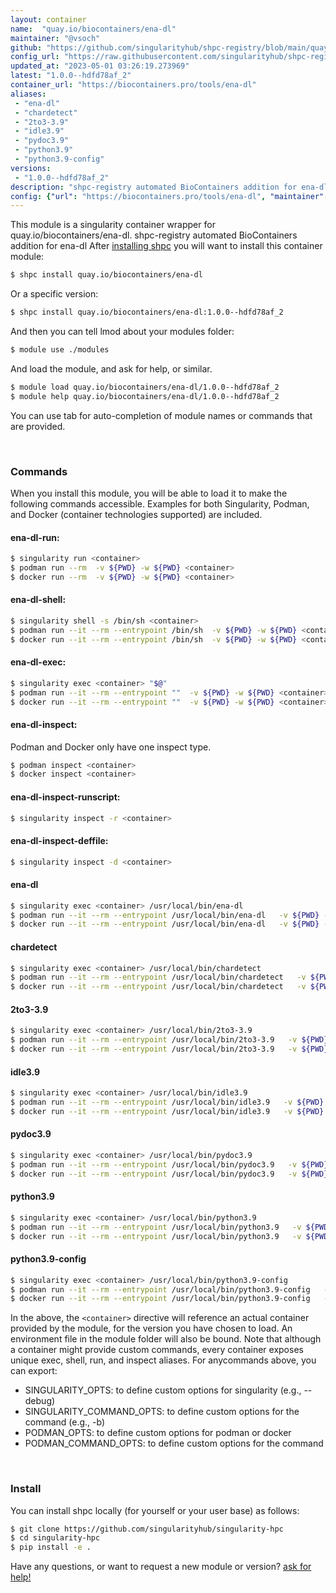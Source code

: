 ```yaml
---
layout: container
name:  "quay.io/biocontainers/ena-dl"
maintainer: "@vsoch"
github: "https://github.com/singularityhub/shpc-registry/blob/main/quay.io/biocontainers/ena-dl/container.yaml"
config_url: "https://raw.githubusercontent.com/singularityhub/shpc-registry/main/quay.io/biocontainers/ena-dl/container.yaml"
updated_at: "2023-05-01 03:26:19.273969"
latest: "1.0.0--hdfd78af_2"
container_url: "https://biocontainers.pro/tools/ena-dl"
aliases:
 - "ena-dl"
 - "chardetect"
 - "2to3-3.9"
 - "idle3.9"
 - "pydoc3.9"
 - "python3.9"
 - "python3.9-config"
versions:
 - "1.0.0--hdfd78af_2"
description: "shpc-registry automated BioContainers addition for ena-dl"
config: {"url": "https://biocontainers.pro/tools/ena-dl", "maintainer": "@vsoch", "description": "shpc-registry automated BioContainers addition for ena-dl", "latest": {"1.0.0--hdfd78af_2": "sha256:84a2cce9fb3de4942070f3851dda9504aa028baeab6665c291c19e021197347e"}, "tags": {"1.0.0--hdfd78af_2": "sha256:84a2cce9fb3de4942070f3851dda9504aa028baeab6665c291c19e021197347e"}, "docker": "quay.io/biocontainers/ena-dl", "aliases": {"ena-dl": "/usr/local/bin/ena-dl", "chardetect": "/usr/local/bin/chardetect", "2to3-3.9": "/usr/local/bin/2to3-3.9", "idle3.9": "/usr/local/bin/idle3.9", "pydoc3.9": "/usr/local/bin/pydoc3.9", "python3.9": "/usr/local/bin/python3.9", "python3.9-config": "/usr/local/bin/python3.9-config"}}
---
```


This module is a singularity container wrapper for quay.io/biocontainers/ena-dl.
shpc-registry automated BioContainers addition for ena-dl
After [installing shpc](#install) you will want to install this container module:


```bash
$ shpc install quay.io/biocontainers/ena-dl
```

Or a specific version:

```bash
$ shpc install quay.io/biocontainers/ena-dl:1.0.0--hdfd78af_2
```

And then you can tell lmod about your modules folder:

```bash
$ module use ./modules
```

And load the module, and ask for help, or similar.

```bash
$ module load quay.io/biocontainers/ena-dl/1.0.0--hdfd78af_2
$ module help quay.io/biocontainers/ena-dl/1.0.0--hdfd78af_2
```

You can use tab for auto-completion of module names or commands that are provided.

<br>

### Commands

When you install this module, you will be able to load it to make the following commands accessible.
Examples for both Singularity, Podman, and Docker (container technologies supported) are included.

#### ena-dl-run:

```bash
$ singularity run <container>
$ podman run --rm  -v ${PWD} -w ${PWD} <container>
$ docker run --rm  -v ${PWD} -w ${PWD} <container>
```

#### ena-dl-shell:

```bash
$ singularity shell -s /bin/sh <container>
$ podman run --it --rm --entrypoint /bin/sh  -v ${PWD} -w ${PWD} <container>
$ docker run --it --rm --entrypoint /bin/sh  -v ${PWD} -w ${PWD} <container>
```

#### ena-dl-exec:

```bash
$ singularity exec <container> "$@"
$ podman run --it --rm --entrypoint ""  -v ${PWD} -w ${PWD} <container> "$@"
$ docker run --it --rm --entrypoint ""  -v ${PWD} -w ${PWD} <container> "$@"
```

#### ena-dl-inspect:

Podman and Docker only have one inspect type.

```bash
$ podman inspect <container>
$ docker inspect <container>
```

#### ena-dl-inspect-runscript:

```bash
$ singularity inspect -r <container>
```

#### ena-dl-inspect-deffile:

```bash
$ singularity inspect -d <container>
```


#### ena-dl

```bash
$ singularity exec <container> /usr/local/bin/ena-dl
$ podman run --it --rm --entrypoint /usr/local/bin/ena-dl   -v ${PWD} -w ${PWD} <container> -c " $@"
$ docker run --it --rm --entrypoint /usr/local/bin/ena-dl   -v ${PWD} -w ${PWD} <container> -c " $@"
```


#### chardetect

```bash
$ singularity exec <container> /usr/local/bin/chardetect
$ podman run --it --rm --entrypoint /usr/local/bin/chardetect   -v ${PWD} -w ${PWD} <container> -c " $@"
$ docker run --it --rm --entrypoint /usr/local/bin/chardetect   -v ${PWD} -w ${PWD} <container> -c " $@"
```


#### 2to3-3.9

```bash
$ singularity exec <container> /usr/local/bin/2to3-3.9
$ podman run --it --rm --entrypoint /usr/local/bin/2to3-3.9   -v ${PWD} -w ${PWD} <container> -c " $@"
$ docker run --it --rm --entrypoint /usr/local/bin/2to3-3.9   -v ${PWD} -w ${PWD} <container> -c " $@"
```


#### idle3.9

```bash
$ singularity exec <container> /usr/local/bin/idle3.9
$ podman run --it --rm --entrypoint /usr/local/bin/idle3.9   -v ${PWD} -w ${PWD} <container> -c " $@"
$ docker run --it --rm --entrypoint /usr/local/bin/idle3.9   -v ${PWD} -w ${PWD} <container> -c " $@"
```


#### pydoc3.9

```bash
$ singularity exec <container> /usr/local/bin/pydoc3.9
$ podman run --it --rm --entrypoint /usr/local/bin/pydoc3.9   -v ${PWD} -w ${PWD} <container> -c " $@"
$ docker run --it --rm --entrypoint /usr/local/bin/pydoc3.9   -v ${PWD} -w ${PWD} <container> -c " $@"
```


#### python3.9

```bash
$ singularity exec <container> /usr/local/bin/python3.9
$ podman run --it --rm --entrypoint /usr/local/bin/python3.9   -v ${PWD} -w ${PWD} <container> -c " $@"
$ docker run --it --rm --entrypoint /usr/local/bin/python3.9   -v ${PWD} -w ${PWD} <container> -c " $@"
```


#### python3.9-config

```bash
$ singularity exec <container> /usr/local/bin/python3.9-config
$ podman run --it --rm --entrypoint /usr/local/bin/python3.9-config   -v ${PWD} -w ${PWD} <container> -c " $@"
$ docker run --it --rm --entrypoint /usr/local/bin/python3.9-config   -v ${PWD} -w ${PWD} <container> -c " $@"
```



In the above, the `<container>` directive will reference an actual container provided
by the module, for the version you have chosen to load. An environment file in the
module folder will also be bound. Note that although a container
might provide custom commands, every container exposes unique exec, shell, run, and
inspect aliases. For anycommands above, you can export:

 - SINGULARITY_OPTS: to define custom options for singularity (e.g., --debug)
 - SINGULARITY_COMMAND_OPTS: to define custom options for the command (e.g., -b)
 - PODMAN_OPTS: to define custom options for podman or docker
 - PODMAN_COMMAND_OPTS: to define custom options for the command

<br>

### Install

You can install shpc locally (for yourself or your user base) as follows:

```bash
$ git clone https://github.com/singularityhub/singularity-hpc
$ cd singularity-hpc
$ pip install -e .
```

Have any questions, or want to request a new module or version? [ask for help!](https://github.com/singularityhub/singularity-hpc/issues)